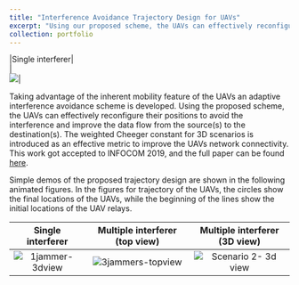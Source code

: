 ```yaml
---
title: "Interference Avoidance Trajectory Design for UAVs"
excerpt: "Using our proposed scheme, the UAVs can effectively reconfigure their positions to avoid the interference and improve the data flow from the source(s) to the destination(s).  <br/><img src='https://user-images.githubusercontent.com/36679506/78077557-90268480-7376-11ea-9d85-3ede02389ba0.gif'>"
collection: portfolio
---
```

|Single interferer|        
|<br/><img src='https://user-images.githubusercontent.com/36679506/78077557-90268480-7376-11ea-9d85-3ede02389ba0.gif'>| 



Taking advantage of the inherent mobility feature of the
UAVs an adaptive interference avoidance scheme is developed.
Using the proposed scheme, the UAVs can effectively
reconfigure their positions to avoid the interference and
improve the data flow from the source(s) to the destination(s).
The weighted Cheeger constant for 3D scenarios is
introduced as an effective metric to improve the UAVs
network connectivity. This work got accepted to INFOCOM 2019, and the full paper can be found [here](https://ieeexplore.ieee.org/abstract/document/8737472).

Simple demos of the proposed trajectory design are shown in the following animated figures. In the figures for trajectory of the UAVs, the circles show the final locations of the UAVs, while the beginning of the lines show the initial locations of the UAV relays.



Single interferer          |  Multiple interferer (top view)         | Multiple interferer (3D view)
:-------------------------:|:-------------------------:|:-------------------------:
![1jammer-3dview](https://user-images.githubusercontent.com/36679506/78077557-90268480-7376-11ea-9d85-3ede02389ba0.gif) |  ![3jammers-topview](https://user-images.githubusercontent.com/36679506/78078145-9ec16b80-7377-11ea-8ed0-48ccf626b9a3.gif)| ![Scenario 2- 3d view](https://user-images.githubusercontent.com/36679506/78078392-168f9600-7378-11ea-919d-698a0eb6fae3.gif)
